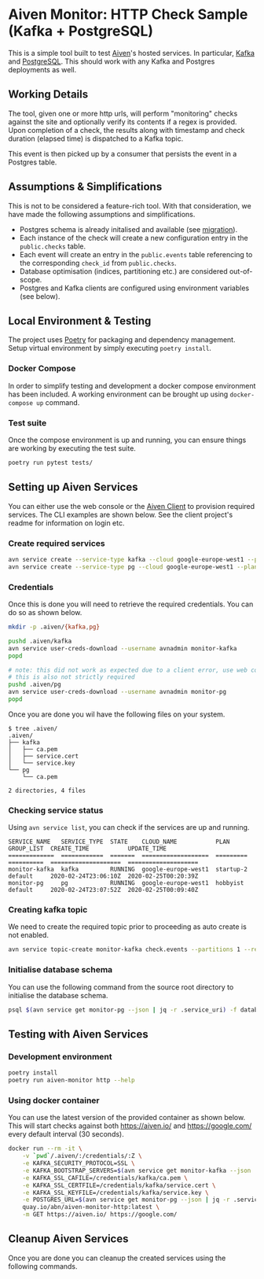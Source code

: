 # Aiven Monitor: HTTP Check Sample (Kafka + PostgreSQL)
This is a simple tool built to test [Aiven](https://aiven.io)'s hosted services. In 
particular, [Kafka](https://kafka.apache.org/) and [PostgreSQL](https://www.postgresql.org/).
This should work with any Kafka and Postgres deployments as well.

## Working Details
The tool, given one or more http urls, will perform "monitoring" checks against the site 
and optionally verify its contents if a regex is provided. Upon completion of a check,
the results along with timestamp and check duration (elapsed time) is dispatched to a 
Kafka topic.

This event is then picked up by a consumer that persists the event in a Postgres table.

## Assumptions & Simplifications
This is not to be considered a feature-rich tool. With that consideration, we have made
the following assumptions and simplifications.

* Postgres schema is already initalised and available (see [migration](database/000_initial_migration.up.sql)).
* Each instance of the check will create a new configuration entry in the `public.checks` table.
* Each event will create an entry in the `public.events` table referencing to the corresponding `check_id` from `public.checks`.
* Database optimisation (indices, partitioning etc.) are considered out-of-scope.
* Postgres and Kafka clients are configured using environment variables (see below).

## Local Environment & Testing
The project uses [Poetry](https://python-poetry.org/) for packaging and dependency management.
Setup virtual environment by simply executing `poetry install`.

### Docker Compose
In order to simplify testing and development a docker compose environment has been included. A 
working environment can be brought up using `docker-compose up` command.

### Test suite
Once the compose environment is up and running, you can ensure things are working by 
executing the test suite.

```sh
poetry run pytest tests/
```

## Setting up Aiven Services
You can either use the web console or the [Aiven Client](https://github.com/aiven/aiven-client) to 
provision required services. The CLI examples are shown below. See the client project's 
readme for information on login etc.

### Create required services
```sh
avn service create --service-type kafka --cloud google-europe-west1 --plan startup-2 monitor-kafka
avn service create --service-type pg --cloud google-europe-west1 --plan hobbyist monitor-pg
```

### Credentials
Once this is done you will need to retrieve the required credentials. You can do so as shown below.
```sh
mkdir -p .aiven/{kafka,pg}

pushd .aiven/kafka
avn service user-creds-download --username avnadmin monitor-kafka
popd

# note: this did not work as expected due to a client error, use web console instead
# this is also not strictly required
pushd .aiven/pg
avn service user-creds-download --username avnadmin monitor-pg
popd
```

Once you are done you wil have the following files on your system.
```
$ tree .aiven/
.aiven/
├── kafka
│   ├── ca.pem
│   ├── service.cert
│   └── service.key
└── pg
    └── ca.pem

2 directories, 4 files
```

### Checking service status
Using `avn service list`, you can check if the services are up and running.
```
SERVICE_NAME   SERVICE_TYPE  STATE    CLOUD_NAME           PLAN       GROUP_LIST  CREATE_TIME           UPDATE_TIME         
=============  ============  =======  ===================  =========  ==========  ====================  ====================
monitor-kafka  kafka         RUNNING  google-europe-west1  startup-2  default     2020-02-24T23:06:10Z  2020-02-25T00:20:39Z
monitor-pg     pg            RUNNING  google-europe-west1  hobbyist   default     2020-02-24T23:07:52Z  2020-02-25T00:09:40Z
```

### Creating kafka topic
We need to create the required topic prior to proceeding as auto create is not enabled.
```sh
avn service topic-create monitor-kafka check.events --partitions 1 --replication 3
```

### Initialise database schema
You can use the following command from the source root directory to initialise the 
database schema.

```sh
psql $(avn service get monitor-pg --json | jq -r .service_uri) -f database/000_initial_migration.up.sql
```


## Testing with Aiven Services
### Development environment
```sh
poetry install
poetry run aiven-monitor http --help
```

### Using docker container
You can use the latest version of the provided container as shown below. This will start 
checks against both https://aiven.io/ and https://google.com/ every default interval 
(30 seconds).

```sh
docker run --rm -it \
    -v `pwd`/.aiven/:/credentials/:Z \
    -e KAFKA_SECURITY_PROTOCOL=SSL \
    -e KAFKA_BOOTSTRAP_SERVERS=$(avn service get monitor-kafka --json | jq -r .service_uri) \
    -e KAFKA_SSL_CAFILE=/credentials/kafka/ca.pem \
    -e KAFKA_SSL_CERTFILE=/credentials/kafka/service.cert \
    -e KAFKA_SSL_KEYFILE=/credentials/kafka/service.key \
    -e POSTGRES_URL=$(avn service get monitor-pg --json | jq -r .service_uri) \
    quay.io/abn/aiven-monitor-http:latest \
    -m GET https://aiven.io/ https://google.com/
```

## Cleanup Aiven Services
Once you are done you can cleanup the created services using the following commands.
